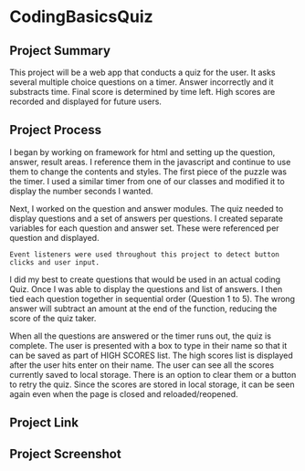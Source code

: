 # CodingBasicsQuiz
## Project Summary
This project will be a web app that conducts a quiz for the user. It asks several multiple choice questions on a timer. Answer incorrectly and it substracts time. Final score is determined by time left. High scores are recorded and displayed for future users. 

## Project Process
I began by working on framework for html and setting up the question, answer, result areas. I reference them in the javascript and continue to use them to change the contents and styles. The first piece of the puzzle was the timer. I used a similar timer from one of our classes and modified it to display the number seconds I wanted.

Next, I worked on the question and answer modules. The quiz needed to display questions and a set of answers per questions. I created separate variables for each question and answer set. These were referenced per question and displayed.

``Event listeners were used throughout this project to detect button clicks and user input.``

I did my best to create questions that would be used in an actual coding Quiz. Once I was able to display the questions and list of answers. I then tied each question together in sequential order (Question 1 to 5). The wrong answer will subtract an amount at the end of the function, reducing the score of the quiz taker.

When all the questions are answered or the timer runs out, the quiz is complete. The user is presented with a box to type in their name so that it can be saved as part of HIGH SCORES list. The high scores list is displayed after the user hits enter on their name. The user can see all the scores currently saved to local storage. There is an option to clear them or a button to retry the quiz. Since the scores are stored in local storage, it can be seen again even when the page is closed and reloaded/reopened.

## Project Link




## Project Screenshot





